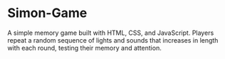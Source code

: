 # Simon-Game
A simple memory game built with HTML, CSS, and JavaScript. Players repeat a random sequence of lights and sounds that increases in length with each round, testing their memory and attention.
